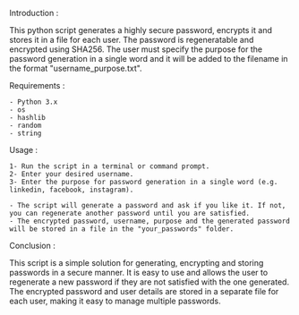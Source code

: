 Introduction :

This python script generates a highly secure password, encrypts it and stores it in a file for each user. The password is regeneratable and encrypted using SHA256. The user must specify the purpose for the password generation in a single word and it will be added to the filename in the format "username_purpose.txt".

Requirements :

    - Python 3.x
    - os
    - hashlib
    - random
    - string
  
Usage :

    1- Run the script in a terminal or command prompt.
    2- Enter your desired username.
    3- Enter the purpose for password generation in a single word (e.g. linkedin, facebook, instagram).
    
    - The script will generate a password and ask if you like it. If not, you can regenerate another password until you are satisfied.
    - The encrypted password, username, purpose and the generated password will be stored in a file in the "your_passwords" folder.

Conclusion :

This script is a simple solution for generating, encrypting and storing passwords in a secure manner. It is easy to use and allows the user to regenerate a new password if they are not satisfied with the one generated. The encrypted password and user details are stored in a separate file for each user, making it easy to manage multiple passwords.
